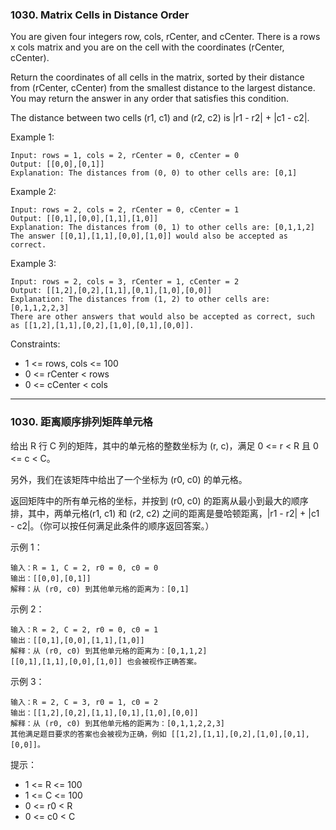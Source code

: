 ### 1030. Matrix Cells in Distance Order
You are given four integers row, cols, rCenter, and cCenter. There is a rows x cols matrix and you are on the cell with the coordinates (rCenter, cCenter).

Return the coordinates of all cells in the matrix, sorted by their distance from (rCenter, cCenter) from the smallest distance to the largest distance. You may return the answer in any order that satisfies this condition.

The distance between two cells (r1, c1) and (r2, c2) is |r1 - r2| + |c1 - c2|.



Example 1:

	Input: rows = 1, cols = 2, rCenter = 0, cCenter = 0
	Output: [[0,0],[0,1]]
	Explanation: The distances from (0, 0) to other cells are: [0,1]

Example 2:

	Input: rows = 2, cols = 2, rCenter = 0, cCenter = 1
	Output: [[0,1],[0,0],[1,1],[1,0]]
	Explanation: The distances from (0, 1) to other cells are: [0,1,1,2]
	The answer [[0,1],[1,1],[0,0],[1,0]] would also be accepted as correct.

Example 3:

	Input: rows = 2, cols = 3, rCenter = 1, cCenter = 2
	Output: [[1,2],[0,2],[1,1],[0,1],[1,0],[0,0]]
	Explanation: The distances from (1, 2) to other cells are: [0,1,1,2,2,3]
	There are other answers that would also be accepted as correct, such as [[1,2],[1,1],[0,2],[1,0],[0,1],[0,0]].



Constraints:

* 1 <= rows, cols <= 100
* 0 <= rCenter < rows
* 0 <= cCenter < cols

----

### 1030. 距离顺序排列矩阵单元格
给出 R 行 C 列的矩阵，其中的单元格的整数坐标为 (r, c)，满足 0 <= r < R 且 0 <= c < C。

另外，我们在该矩阵中给出了一个坐标为 (r0, c0) 的单元格。

返回矩阵中的所有单元格的坐标，并按到 (r0, c0) 的距离从最小到最大的顺序排，其中，两单元格(r1, c1) 和 (r2, c2) 之间的距离是曼哈顿距离，|r1 - r2| + |c1 - c2|。（你可以按任何满足此条件的顺序返回答案。）



示例 1：

	输入：R = 1, C = 2, r0 = 0, c0 = 0
	输出：[[0,0],[0,1]]
	解释：从 (r0, c0) 到其他单元格的距离为：[0,1]

示例 2：

	输入：R = 2, C = 2, r0 = 0, c0 = 1
	输出：[[0,1],[0,0],[1,1],[1,0]]
	解释：从 (r0, c0) 到其他单元格的距离为：[0,1,1,2]
	[[0,1],[1,1],[0,0],[1,0]] 也会被视作正确答案。

示例 3：

	输入：R = 2, C = 3, r0 = 1, c0 = 2
	输出：[[1,2],[0,2],[1,1],[0,1],[1,0],[0,0]]
	解释：从 (r0, c0) 到其他单元格的距离为：[0,1,1,2,2,3]
	其他满足题目要求的答案也会被视为正确，例如 [[1,2],[1,1],[0,2],[1,0],[0,1],[0,0]]。



提示：

* 1 <= R <= 100
* 1 <= C <= 100
* 0 <= r0 < R
* 0 <= c0 < C


